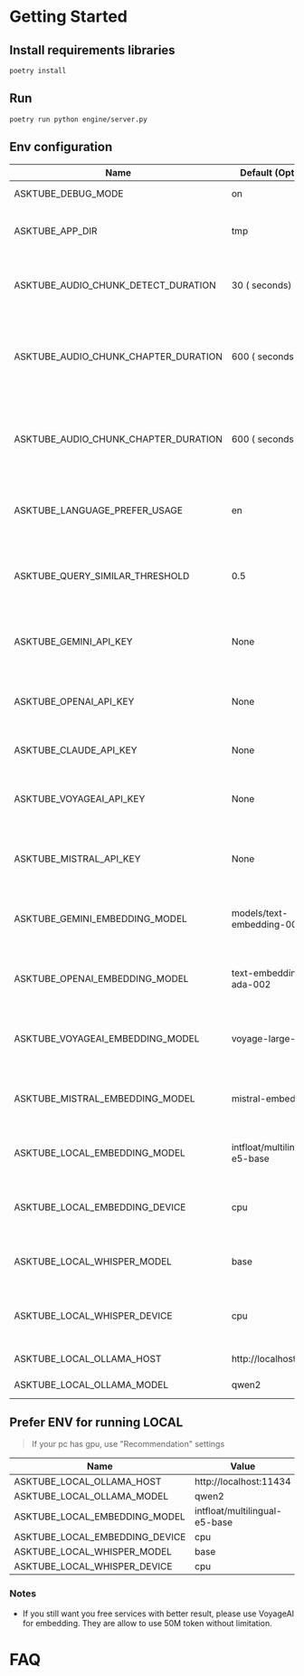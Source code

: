 # Getting Started

## Install requirements libraries

```shell
poetry install
```

## Run

```shell
poetry run python engine/server.py
```

## Env configuration

| Name                                 | Default (Optional)            | Note                                                                       |
|--------------------------------------|-------------------------------|----------------------------------------------------------------------------|
| ASKTUBE_DEBUG_MODE                   | on                            | Turn on app debugger                                                       |
| ASKTUBE_APP_DIR                      | tmp                           | Store database, vector, models                                             |
| ASKTUBE_AUDIO_CHUNK_DETECT_DURATION  | 30 ( seconds)                 | Time to chunk audio segments, use to detect language                       |
| ASKTUBE_AUDIO_CHUNK_CHAPTER_DURATION | 600 ( seconds)                | Time to chunk audio segments, use to automatically split a long audio file |
| ASKTUBE_AUDIO_CHUNK_CHAPTER_DURATION | 600 ( seconds)                | Time to chunk audio segments, use to automatically split a long audio file |
| ASKTUBE_LANGUAGE_PREFER_USAGE        | en                            | Default subtitle language that will be chosen                              |
| ASKTUBE_QUERY_SIMILAR_THRESHOLD      | 0.5                           | Default threshold to query similar documents for each question             |
| ASKTUBE_GEMINI_API_KEY               | None                          | If you prefer using embedding and QA with Google                           |
| ASKTUBE_OPENAI_API_KEY               | None                          | If you want to use embedding and QA with OpenAI                            |
| ASKTUBE_CLAUDE_API_KEY               | None                          | Iff you want to use QA with Claude                                         |
| ASKTUBE_VOYAGEAI_API_KEY             | None                          | If you want to use embedding with VoyageAI                                 |
| ASKTUBE_MISTRAL_API_KEY              | None                          | If you want to use embedding and QA with Mistral                           |
| ASKTUBE_GEMINI_EMBEDDING_MODEL       | models/text-embedding-004     | Prefer GEMINI model for embedding texts                                    |
| ASKTUBE_OPENAI_EMBEDDING_MODEL       | text-embedding-ada-002        | Prefer OpenAI model for embedding texts                                    |
| ASKTUBE_VOYAGEAI_EMBEDDING_MODEL     | voyage-large-2                | Prefer VoyageAI model for embedding texts                                  |
| ASKTUBE_MISTRAL_EMBEDDING_MODEL      | mistral-embed                 | Prefer MistralAI model for embedding texts                                 |
| ASKTUBE_LOCAL_EMBEDDING_MODEL        | intfloat/multilingual-e5-base | Prefer Local model for embedding texts                                     |
| ASKTUBE_LOCAL_EMBEDDING_DEVICE       | cpu                           | Provider device to embedding texts in local (*cpu, gpu*)                   |
| ASKTUBE_LOCAL_WHISPER_MODEL          | base                          | Provider model to speech to text in local                                  |
| ASKTUBE_LOCAL_WHISPER_DEVICE         | cpu                           | Provider device to speech to text in local (*cpu,gpu*)                     |
| ASKTUBE_LOCAL_OLLAMA_HOST            | http://localhost:11434        | Ollama host to connect                                                     |
| ASKTUBE_LOCAL_OLLAMA_MODEL           | qwen2                         | Ollama model to QA                                                         |

## Prefer ENV for running LOCAL

> If your pc has gpu, use "Recommendation" settings

| Name                           | Value                         | Recommendation                 | Note |
|--------------------------------|-------------------------------|--------------------------------|------|
| ASKTUBE_LOCAL_OLLAMA_HOST      | http://localhost:11434        | -                              | -    |
| ASKTUBE_LOCAL_OLLAMA_MODEL     | qwen2                         | llama3.1                       | -    |
| ASKTUBE_LOCAL_EMBEDDING_MODEL  | intfloat/multilingual-e5-base | intfloat/multilingual-e5-large | -    |
| ASKTUBE_LOCAL_EMBEDDING_DEVICE | cpu                           | gpu                            | -    |
| ASKTUBE_LOCAL_WHISPER_MODEL    | base                          | large-v3                       | -    |
| ASKTUBE_LOCAL_WHISPER_DEVICE   | cpu                           | gpu                            | -    |

### Notes

- If you still want you free services with better result, please use VoyageAI for embedding. They are allow to use 50M token without limitation.

# FAQ
